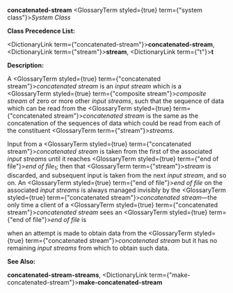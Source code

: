 **concatenated-stream** <GlossaryTerm styled={true} term={"system class"}><i>System Class</i></GlossaryTerm> 



**Class Precedence List:** 



<DictionaryLink  term={"concatenated-stream"}><b>concatenated-stream</b></DictionaryLink>, <DictionaryLink  term={"stream"}><b>stream</b></DictionaryLink>, <DictionaryLink  term={"t"}><b>t</b></DictionaryLink> 



**Description:** 



A <GlossaryTerm styled={true} term={"concatenated stream"}><i>concatenated stream</i></GlossaryTerm> is an *input stream* which is a <GlossaryTerm styled={true} term={"composite stream"}><i>composite stream</i></GlossaryTerm> of zero or more other *input streams*, such that the sequence of data which can be read from the <GlossaryTerm styled={true} term={"concatenated stream"}><i>concatenated stream</i></GlossaryTerm> is the same as the concatenation of the sequences of data which could be read from each of the constituent <GlossaryTerm  term={"stream"}><i>streams</i></GlossaryTerm>. 



Input from a <GlossaryTerm styled={true} term={"concatenated stream"}><i>concatenated stream</i></GlossaryTerm> is taken from the first of the associated *input streams* until it reaches <GlossaryTerm styled={true} term={"end of file"}><i>end of file</i></GlossaryTerm><sub>1</sub>; then that <GlossaryTerm  term={"stream"}><i>stream</i></GlossaryTerm> is discarded, and subsequent input is taken from the next *input stream*, and so on. An <GlossaryTerm styled={true} term={"end of file"}><i>end of file</i></GlossaryTerm> on the associated *input streams* is always managed invisibly by the <GlossaryTerm styled={true} term={"concatenated stream"}><i>concatenated stream</i></GlossaryTerm>—the only time a client of a <GlossaryTerm styled={true} term={"concatenated stream"}><i>concatenated stream</i></GlossaryTerm> sees an <GlossaryTerm styled={true} term={"end of file"}><i>end of file</i></GlossaryTerm> is 







 



 



when an attempt is made to obtain data from the <GlossaryTerm styled={true} term={"concatenated stream"}><i>concatenated stream</i></GlossaryTerm> but it has no remaining *input streams* from which to obtain such data. 



**See Also:** 



**concatenated-stream-streams**, <DictionaryLink  term={"make-concatenated-stream"}><b>make-concatenated-stream</b></DictionaryLink> 



